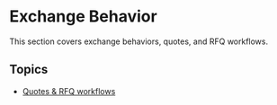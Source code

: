 # Exchange Behavior

This section covers exchange behaviors, quotes, and RFQ workflows.

## Topics

- [Quotes & RFQ workflows](quotes-rfq-workflows/README.md)